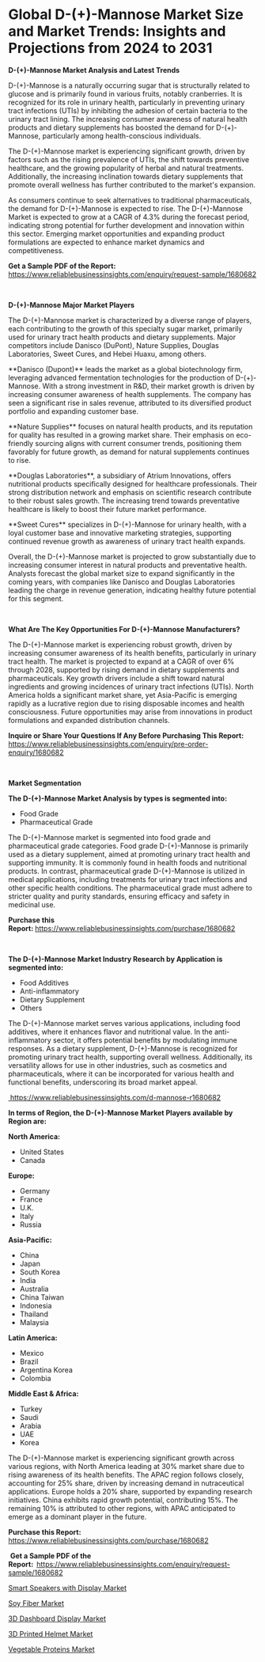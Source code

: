 <p><h1>Global D-(+)-Mannose Market Size and Market Trends: Insights and Projections from 2024 to 2031</h1></p><p><strong>D-(+)-Mannose Market Analysis and Latest Trends</strong></p>
<p><p>D-(+)-Mannose is a naturally occurring sugar that is structurally related to glucose and is primarily found in various fruits, notably cranberries. It is recognized for its role in urinary health, particularly in preventing urinary tract infections (UTIs) by inhibiting the adhesion of certain bacteria to the urinary tract lining. The increasing consumer awareness of natural health products and dietary supplements has boosted the demand for D-(+)-Mannose, particularly among health-conscious individuals.</p><p>The D-(+)-Mannose market is experiencing significant growth, driven by factors such as the rising prevalence of UTIs, the shift towards preventive healthcare, and the growing popularity of herbal and natural treatments. Additionally, the increasing inclination towards dietary supplements that promote overall wellness has further contributed to the market's expansion. </p><p>As consumers continue to seek alternatives to traditional pharmaceuticals, the demand for D-(+)-Mannose is expected to rise. The D-(+)-Mannose Market is expected to grow at a CAGR of 4.3% during the forecast period, indicating strong potential for further development and innovation within this sector. Emerging market opportunities and expanding product formulations are expected to enhance market dynamics and competitiveness.</p></p>
<p><strong>Get a Sample PDF of the Report:&nbsp;</strong> <a href="https://www.reliablebusinessinsights.com/enquiry/request-sample/1680682?utm_campaign=1119&utm_medium=2&utm_source=Github&utm_content=ia&utm_term=04102024&utm_id=d-mannose">https://www.reliablebusinessinsights.com/enquiry/request-sample/1680682</a></p>
<p>&nbsp;</p>
<p><strong>D-(+)-Mannose Major Market Players</strong></p>
<p><p>The D-(+)-Mannose market is characterized by a diverse range of players, each contributing to the growth of this specialty sugar market, primarily used for urinary tract health products and dietary supplements. Major competitors include Danisco (DuPont), Nature Supplies, Douglas Laboratories, Sweet Cures, and Hebei Huaxu, among others.</p><p>**Danisco (Dupont)** leads the market as a global biotechnology firm, leveraging advanced fermentation technologies for the production of D-(+)-Mannose. With a strong investment in R&D, their market growth is driven by increasing consumer awareness of health supplements. The company has seen a significant rise in sales revenue, attributed to its diversified product portfolio and expanding customer base.</p><p>**Nature Supplies** focuses on natural health products, and its reputation for quality has resulted in a growing market share. Their emphasis on eco-friendly sourcing aligns with current consumer trends, positioning them favorably for future growth, as demand for natural supplements continues to rise.</p><p>**Douglas Laboratories**, a subsidiary of Atrium Innovations, offers nutritional products specifically designed for healthcare professionals. Their strong distribution network and emphasis on scientific research contribute to their robust sales growth. The increasing trend towards preventative healthcare is likely to boost their future market performance.</p><p>**Sweet Cures** specializes in D-(+)-Mannose for urinary health, with a loyal customer base and innovative marketing strategies, supporting continued revenue growth as awareness of urinary tract health expands.</p><p>Overall, the D-(+)-Mannose market is projected to grow substantially due to increasing consumer interest in natural products and preventative health. Analysts forecast the global market size to expand significantly in the coming years, with companies like Danisco and Douglas Laboratories leading the charge in revenue generation, indicating healthy future potential for this segment.</p></p>
<p>&nbsp;</p>
<p><strong>What Are The Key Opportunities For D-(+)-Mannose Manufacturers?</strong></p>
<p><p>The D-(+)-Mannose market is experiencing robust growth, driven by increasing consumer awareness of its health benefits, particularly in urinary tract health. The market is projected to expand at a CAGR of over 6% through 2028, supported by rising demand in dietary supplements and pharmaceuticals. Key growth drivers include a shift toward natural ingredients and growing incidences of urinary tract infections (UTIs). North America holds a significant market share, yet Asia-Pacific is emerging rapidly as a lucrative region due to rising disposable incomes and health consciousness. Future opportunities may arise from innovations in product formulations and expanded distribution channels.</p></p>
<p><strong>Inquire or Share Your Questions If Any Before Purchasing This Report:</strong> <a href="https://www.reliablebusinessinsights.com/enquiry/pre-order-enquiry/1680682?utm_campaign=1119&utm_medium=2&utm_source=Github&utm_content=ia&utm_term=04102024&utm_id=d-mannose">https://www.reliablebusinessinsights.com/enquiry/pre-order-enquiry/1680682</a></p>
<p>&nbsp;</p>
<p><strong>Market Segmentation</strong></p>
<p><strong>The D-(+)-Mannose Market Analysis by types is segmented into:</strong></p>
<p><ul><li>Food Grade</li><li>Pharmaceutical Grade</li></ul></p>
<p><p>The D-(+)-Mannose market is segmented into food grade and pharmaceutical grade categories. Food grade D-(+)-Mannose is primarily used as a dietary supplement, aimed at promoting urinary tract health and supporting immunity. It is commonly found in health foods and nutritional products. In contrast, pharmaceutical grade D-(+)-Mannose is utilized in medical applications, including treatments for urinary tract infections and other specific health conditions. The pharmaceutical grade must adhere to stricter quality and purity standards, ensuring efficacy and safety in medicinal use.</p></p>
<p><strong>Purchase this Report:&nbsp;</strong><a href="https://www.reliablebusinessinsights.com/purchase/1680682?utm_campaign=1119&utm_medium=2&utm_source=Github&utm_content=ia&utm_term=04102024&utm_id=d-mannose">https://www.reliablebusinessinsights.com/purchase/1680682</a></p>
<p>&nbsp;</p>
<p><strong>The D-(+)-Mannose Market Industry Research by Application is segmented into:</strong></p>
<p><ul><li>Food Additives</li><li>Anti-inflammatory</li><li>Dietary Supplement</li><li>Others</li></ul></p>
<p><p>The D-(+)-Mannose market serves various applications, including food additives, where it enhances flavor and nutritional value. In the anti-inflammatory sector, it offers potential benefits by modulating immune responses. As a dietary supplement, D-(+)-Mannose is recognized for promoting urinary tract health, supporting overall wellness. Additionally, its versatility allows for use in other industries, such as cosmetics and pharmaceuticals, where it can be incorporated for various health and functional benefits, underscoring its broad market appeal.</p></p>
<p><a href="https://www.reliablebusinessinsights.com/d-mannose-r1680682?utm_campaign=1119&utm_medium=2&utm_source=Github&utm_content=ia&utm_term=04102024&utm_id=d-mannose">&nbsp;https://www.reliablebusinessinsights.com/d-mannose-r1680682</a></p>
<p><strong>In terms of Region, the D-(+)-Mannose Market Players available by Region are:</strong></p>
<p>
    <p> <strong> North America: </strong>
        <ul>
            <li>United States</li>
            <li>Canada</li>
        </ul>
        </p> 
    <p> <strong> Europe: </strong>
        <ul>
            <li>Germany</li>
            <li>France</li>
            <li>U.K.</li>
            <li>Italy</li>
            <li>Russia</li>
        </ul>
        </p> 
    <p> <strong> Asia-Pacific: </strong>
        <ul>
            <li>China</li>
            <li>Japan</li>
            <li>South Korea</li>
            <li>India</li>
            <li>Australia</li>
            <li>China Taiwan</li>
            <li>Indonesia</li>
            <li>Thailand</li>
            <li>Malaysia</li>
        </ul>
        </p> 
    <p> <strong> Latin America: </strong>
        <ul>
            <li>Mexico</li>
            <li>Brazil</li>
            <li>Argentina Korea</li>
            <li>Colombia</li>
        </ul>
        </p> 
    <p> <strong> Middle East & Africa: </strong>
        <ul>
            <li>Turkey</li>
            <li>Saudi</li>
            <li>Arabia</li>
            <li>UAE</li>
            <li>Korea</li>
        </ul>
    </p>
    </p>
<p><p>The D-(+)-Mannose market is experiencing significant growth across various regions, with North America leading at 30% market share due to rising awareness of its health benefits. The APAC region follows closely, accounting for 25% share, driven by increasing demand in nutraceutical applications. Europe holds a 20% share, supported by expanding research initiatives. China exhibits rapid growth potential, contributing 15%. The remaining 10% is attributed to other regions, with APAC anticipated to emerge as a dominant player in the future.</p></p>
<p><strong>Purchase this Report: </strong><a href="https://www.reliablebusinessinsights.com/purchase/1680682?utm_campaign=1119&utm_medium=2&utm_source=Github&utm_content=ia&utm_term=04102024&utm_id=d-mannose">https://www.reliablebusinessinsights.com/purchase/1680682</a></p>
<p>&nbsp;<strong>Get a Sample PDF of the Report:&nbsp;&nbsp;</strong><a href="https://www.reliablebusinessinsights.com/enquiry/request-sample/1680682?utm_campaign=1119&utm_medium=2&utm_source=Github&utm_content=ia&utm_term=04102024&utm_id=d-mannose">https://www.reliablebusinessinsights.com/enquiry/request-sample/1680682</a></p>
<p><strong></strong></p>
<p><p><a href="https://www.linkedin.com/pulse/smart-speakers-display-market-global-regional-analysis-focus-snqnc?utm_campaign=1119&utm_medium=2&utm_source=Github&utm_content=ia&utm_term=04102024&utm_id=d-mannose">Smart Speakers with Display Market</a></p><p><a href="https://github.com/Dritamusajz475/Market-Research-Report-List-1/blob/main/soy-fiber-market.md?utm_campaign=1119&utm_medium=2&utm_source=Github&utm_content=ia&utm_term=04102024&utm_id=d-mannose">Soy Fiber Market</a></p><p><a href="https://issuu.com/reportprime-2/docs/3d-dashboard-display-market-size-20_bebeae93f4b4fc?utm_campaign=1119&utm_medium=2&utm_source=Github&utm_content=ia&utm_term=04102024&utm_id=d-mannose">3D Dashboard Display Market</a></p><p><a href="https://www.linkedin.com/pulse/global-3d-printed-helmet-market-sector-types-applications-player-er1gc?utm_campaign=1119&utm_medium=2&utm_source=Github&utm_content=ia&utm_term=04102024&utm_id=d-mannose">3D Printed Helmet Market</a></p><p><a href="https://github.com/irfadac/Market-Research-Report-List-5/blob/main/vegetable-proteins-market.md?utm_campaign=1119&utm_medium=2&utm_source=Github&utm_content=ia&utm_term=04102024&utm_id=d-mannose">Vegetable Proteins Market</a></p></p>